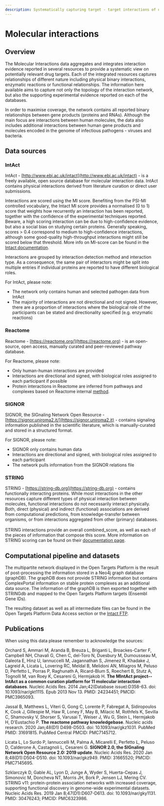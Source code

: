 ```yaml
---
description: Systematically capturing target - target interactions of different nature
---
```


# Molecular interactions

## **Overview**

The Molecular Interactions data aggregates and integrates interaction evidence reported in several resources to provide a systematic view on potentially relevant drug targets. Each of the integrated resources captures relationships of different nature including physical binary interactions, enzymatic reactions or functional relationships. The information here available aims to capture not only the topology of the interaction network, but also the supporting experimental evidence reported on each of the databases.

In order to maximise coverage, the network contains all reported binary relationships between gene products (proteins and RNAs). Although the main focus are interactions between human molecules, the data also includes additional interactions between human gene products and molecules encoded in the genome of infectious pathogens - viruses and bacteria.

## **Data sources**

### IntAct

IntAct - [http://www.ebi.ac.uk/intact](http://www.ebi.ac.uk/intact) - is a freely available, open source database for molecular interaction data. IntAct contains physical interactions derived from literature curation or direct user submissions.

Interactions are scored using the MI score. Benefiting from the PSI-MI controlled vocabulary, the Intact MI score provides a normalised (0 to 1) score that weights how recurrently an interaction has been reported, together with the confidence of the experimental techniques reported. Beware, a high scoring interaction can be due to high-confidence evidence, but also a social bias on studying certain proteins. Generally speaking, scores > 0.4 correspond to medium to high-confidence interactions, although some good-quality high-throughput interactions might still be scored below that threshold. More info on MI-score can be found in the [Intact documentation](https://www.ebi.ac.uk/intact/pages/faq/faq.xhtml).

Interactions are grouped by interaction detection method and interaction type. As a consequence, the same pair of interactors might be split into multiple entries if individual proteins are reported to have different biological roles.&#x20;

For IntAct, please note:

* The network only contains human and selected pathogen data from IntAct
* The majority of interactions are not directional and not signed. However, there are a proportion of interactions where the biological role of the participants can be stated and directionality specified (e.g. enzymatic reactions)

### Reactome

Reactome - [https://reactome.org/](https://reactome.org) - is an open-source, open access, manually curated and peer-reviewed pathway database.&#x20;

For Reactome, please note:

* Only human-human interactions are provided
* Interactions are directional and signed, with biological roles assigned to each participant if possible
* Protein interactions in Reactome are inferred from pathways and complexes based on Reactome internal [method](https://github.com/reactome/interaction-exporter/wiki/Methods).&#x20;

### SIGNOR

SIGNOR, the SIGnaling Network Open Resource - [https://signor.uniroma2.it/](https://signor.uniroma2.it) - contains signaling information published in the scientific literature, which is manually-curated and stored in a structured format.&#x20;

For SIGNOR, please note:

* SIGNOR only contains human data
* Interactions are directional and signed, with biological roles assigned to each participant&#x20;
* The network pulls information from the SIGNOR relations file

### STRING

STRING - [https://string-db.org](https://string-db.org) - contains functionally interacting proteins. While most interactions in the other resources capture different types of physical interaction between molecules, functional interactions do not necessarily interact physically. Both, direct (physical) and indirect (functional) associations are derived from computational predictions, from knowledge-transfer between organisms, or from interactions aggregated from other (primary) databases.\
\
STRING interactions provide an overall combined\_score, as well as each of the pieces of information that compose this score. More information on STRING scoring can be found on their [documentation page](https://string-db.org/cgi/info).

## Computational pipeline and datasets

The multipartite network displayed in the Open Targets Platform is the result of post-processing the information stored in a Neo4j graph database (graphDB). The graphDB does not provide STRING information but contains ComplexPortal information on stable protein complexes as an additional data source. The information of the graphDB is then exported together with STRINGdb and mapped to the Open Targets Platform targets (Ensembl Gene IDs).

The resulting dataset as well as all intermediate files can be found in the Open Targets Platform Data Access section or the [Intact FTP](ftp://ftp.ebi.ac.uk/pub/databases/intact/various/ot\_graphdb/current/).

## Publications

When using this data please remember to acknowledge the sources:

Orchard S, Ammari M, Aranda B, Breuza L, Briganti L, Broackes-Carter F, Campbell NH, Chavali G, Chen C, del-Toro N, Duesbury M, Dumousseau M, Galeota E, Hinz U, Iannuccelli M, Jagannathan S, Jimenez R, Khadake J, Lagreid A, Licata L, Lovering RC, Meldal B, Melidoni AN, Milagros M, Peluso D, Perfetto L, Porras P, Raghunath A, Ricard-Blum S, Roechert B, Stutz A, Tognolli M, van Roey K, Cesareni G, Hermjakob H. **The MIntAct project--IntAct as a common curation platform for 11 molecular interaction databases**. Nucleic Acids Res. 2014 Jan;42(Database issue):D358-63. doi: 10.1093/nar/gkt1115. Epub 2013 Nov 13. PMID: 24234451; PMCID: PMC3965093.

Jassal B, Matthews L, Viteri G, Gong C, Lorente P, Fabregat A, Sidiropoulos K, Cook J, Gillespie M, Haw R, Loney F, May B, Milacic M, Rothfels K, Sevilla C, Shamovsky V, Shorser S, Varusai T, Weiser J, Wu G, Stein L, Hermjakob H, D'Eustachio P. **The reactome pathway knowledgebase**. Nucleic acids research. 2020 Jan;48(D1) D498-D503. doi: 10.1093/nar/gkz1031. PubMed PMID: 31691815. PubMed Central PMCID: PMC7145712.

Licata L, Lo Surdo P, Iannuccelli M, Palma A, Micarelli E, Perfetto L, Peluso D, Calderone A, Castagnoli L, Cesareni G. **SIGNOR 2.0, the SIGnaling Network Open Resource 2.0: 2019 update**. Nucleic Acids Res. 2020 Jan 8;48(D1):D504-D510. doi: 10.1093/nar/gkz949. PMID: 31665520; PMCID: PMC7145695.

Szklarczyk D, Gable AL, Lyon D, Junge A, Wyder S, Huerta-Cepas J, Simonovic M, Doncheva NT, Morris JH, Bork P, Jensen LJ, Mering CV. STRING v11: protein-protein association networks with increased coverage, supporting functional discovery in genome-wide experimental datasets. Nucleic Acids Res. 2019 Jan 8;47(D1):D607-D613. doi: 10.1093/nar/gky1131. PMID: 30476243; PMCID: PMC6323986.

